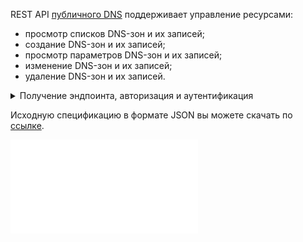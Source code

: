 REST API [публичного DNS](/ru/networks/dns/publicdns) поддерживает управление ресурсами:

- просмотр списков DNS-зон и их записей;
- создание DNS-зон и их записей;
- просмотр параметров DNS-зон и их записей;
- изменение DNS-зон и их записей;
- удаление DNS-зон и их записей.

<details>
<summary>Получение эндпоинта, авторизация и аутентификация</summary>

1. [Перейдите](https://msk.cloud.vk.com/app) в личный кабинет VK Cloud.
1. [Включите](/ru/tools-for-using-services/vk-cloud-account/service-management/account-manage/manage-2fa#vklyuchenie_2fa) двухфакторную аутентификацию, если это еще не сделано.
1. Включите доступ по API, если это еще не сделано:

   1. Нажмите на имя пользователя в шапке страницы и выберите **Безопасность**.
   1. Hажмите кнопку **Активировать доступ по API**.

1. Нажмите на имя пользователя в шапке страницы и выберите **Настройки проекта**.
1. Перейдите на вкладку **API Endpoints**.
1. Найдите в блоке **Сервис OpenStack** эндпоинт **Publicdns**.
1. [Получите](/ru/tools-for-using-services/api/rest-api/case-keystone-token) токен доступа `X-Auth-Token`. Используйте токен в заголовке при отправке запросов.

Пример запроса:

```curl
curl --location "https://mcs.mail.ru/public-dns/v2/dns/" \
--header "X-Auth-Token: gAAAAABlLjgzyxXXXX" \
--header "Content-Type: application/json"
```
</details>

<info>

Исходную спецификацию в формате JSON вы можете скачать по [ссылке](assets/public-dns-api.json "download").

</info>

![{swagger}](assets/public-dns-api.json)
